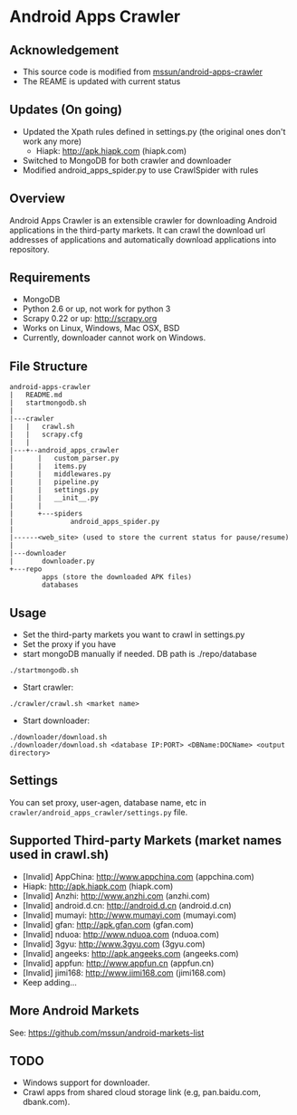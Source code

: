 Android Apps Crawler
====================

Acknowledgement
---------------
* This source code is modified from [mssun/android-apps-crawler](https://github.com/mssun/android-apps-crawler)
* The REAME is updated with current status

Updates (On going)
------------------
* Updated the Xpath rules defined in settings.py (the original ones don't work any more)
    * Hiapk: http://apk.hiapk.com (hiapk.com)
* Switched to MongoDB for both crawler and downloader
* Modified android_apps_spider.py to use CrawlSpider with rules
    
Overview
--------
Android Apps Crawler is an extensible crawler for downloading Android applications in the third-party markets.
It can crawl the download url addresses of applications and automatically download applications
into repository.

Requirements
------------
* MongoDB
* Python 2.6 or up, not work for python 3
* Scrapy 0.22 or up: http://scrapy.org 
* Works on Linux, Windows, Mac OSX, BSD
* Currently, downloader cannot work on Windows.

File Structure
--------------
```
android-apps-crawler
|   README.md
|   startmongodb.sh
|
|---crawler
|   |   crawl.sh
|   |   scrapy.cfg
|   |  
|---+--android_apps_crawler
|      |   custom_parser.py
|      |   items.py
|      |   middlewares.py
|      |   pipeline.py
|      |   settings.py
|      |   __init__.py
|      |
|      +---spiders
|              android_apps_spider.py 
|
|------<web_site> (used to store the current status for pause/resume)
|
|---downloader
|       downloader.py
+---repo
        apps (store the downloaded APK files)
        databases

```
Usage
-----
* Set the third-party markets you want to crawl in settings.py
* Set the proxy if you have
* start mongoDB manually if needed. DB path is ./repo/database
```
./startmongodb.sh
```
* Start crawler: 
```
./crawler/crawl.sh <market name>
```
* Start downloader:
```
./downloader/download.sh 
./downloader/download.sh <database IP:PORT> <DBName:DOCName> <output directory>
```

Settings
--------
You can set proxy, user-agen, database name, etc in ```crawler/android_apps_crawler/settings.py``` file.

Supported Third-party Markets (market names used in crawl.sh)
-----------------------------
* [Invalid] AppChina: http://www.appchina.com (appchina.com)
* Hiapk: http://apk.hiapk.com (hiapk.com)
* [Invalid] Anzhi: http://www.anzhi.com (anzhi.com)
* [Invalid] android.d.cn: http://android.d.cn (android.d.cn)
* [Invalid] mumayi: http://www.mumayi.com (mumayi.com)
* [Invalid] gfan: http://apk.gfan.com (gfan.com)
* [Invalid] nduoa: http://www.nduoa.com (nduoa.com)
* [Invalid] 3gyu: http://www.3gyu.com (3gyu.com)
* [Invalid] angeeks: http://apk.angeeks.com (angeeks.com)
* [Invalid] appfun: http://www.appfun.cn (appfun.cn)
* [Invalid] jimi168: http://www.jimi168.com (jimi168.com)
* Keep adding...

More Android Markets
--------------------
See: https://github.com/mssun/android-markets-list

TODO
----
* Windows support for downloader.
* Crawl apps from shared cloud storage link (e.g, pan.baidu.com, dbank.com).
